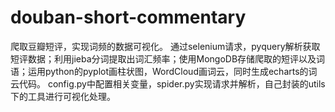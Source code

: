 # douban-short-commentary
爬取豆瓣短评，实现词频的数据可视化。
通过selenium请求，pyquery解析获取短评数据；利用jieba分词提取出词汇频率；使用MongoDB存储爬取的短评以及词语；运用python的pyplot画柱状图，WordCloud画词云，同时生成echarts的词云代码。
config.py中配置相关变量，spider.py实现请求并解析，自己封装的utils下的工具进行可视化处理。
